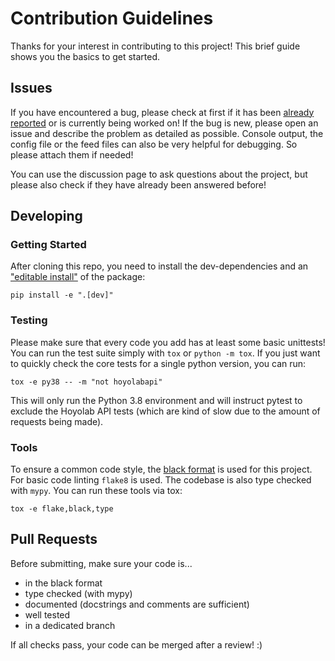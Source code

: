 # Contribution Guidelines

Thanks for your interest in contributing to this project! This brief guide shows
you the basics to get started.

## Issues

If you have encountered a bug, please check at first if it has been 
[already reported](https://github.com/c3kay/hoyolab-rss-feeds/issues) or is currently
being worked on! If the bug is new, please open an issue and describe the problem 
as detailed as possible. Console output, the config file or the feed files can also be 
very helpful for debugging. So please attach them if needed!

You can use the discussion page to ask questions about the project, but please also 
check if they have already been answered before!

## Developing

### Getting Started

After cloning this repo, you need to install the dev-dependencies and an 
["editable install"](https://pip.pypa.io/en/latest/topics/local-project-installs/)
of the package:

```shell
pip install -e ".[dev]"
```

### Testing

Please make sure that every code you add has at least some basic unittests! You can 
run the test suite simply with `tox` or `python -m tox`. If you just want to quickly 
check the core tests for a single python version, you can run:

```shell
tox -e py38 -- -m "not hoyolabapi"
```

This will only run the Python 3.8 environment and will instruct pytest to exclude the
Hoyolab API tests (which are kind of slow due to the amount of requests being made).

### Tools

To ensure a common code style, the 
[black format](https://black.readthedocs.io/en/stable/) is used for this project. For
basic code linting `flake8` is used. The codebase is also type checked with `mypy`.
You can run these tools via tox:

```shell
tox -e flake,black,type
```

## Pull Requests

Before submitting, make sure your code is...

- in the black format
- type checked (with mypy)
- documented (docstrings and comments are sufficient)
- well tested
- in a dedicated branch

If all checks pass, your code can be merged after a review! :)
